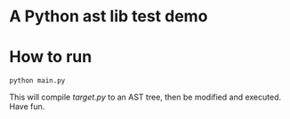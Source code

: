 # A Python ast lib test demo


# How to run
```shell
python main.py
```

This will compile *target.py* to an AST tree, then be modified and executed. Have fun.
